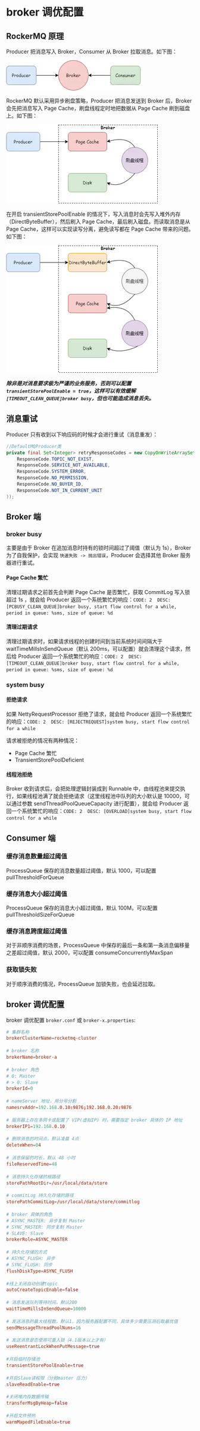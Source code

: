 # broker 调优配置

## RockerMQ 原理

Producer 把消息写入 Broker，Consumer 从 Broker 拉取消息。如下图：

![rocketmq-03.png](./images/rocketmq-03.png 'rocketmq-03.png')

RockerMQ 默认采用异步刷盘策略，Producer 把消息发送到 Broker 后，Broker 会先把消息写入 Page Cache，刷盘线程定时地把数据从 Page Cache 刷到磁盘上。如下图：

![rocketmq-04.png](./images/rocketmq-04.png 'rocketmq-04.png')

在开启 transientStorePoolEnable 的情况下，写入消息时会先写入堆外内存（DirectByteBuffer），然后刷入 Page Cache，最后刷入磁盘。而读取消息是从 Page Cache，这样可以实现读写分离，避免读写都在 Page Cache 带来的问题。如下图：

![rocketmq-05.png](./images/rocketmq-05.png 'rocketmq-05.png')

***除非是对消息要求极为严谨的业务服务，否则可以配置 ```transientStorePoolEnable = true```，这样可以有效缓解 ```[TIMEOUT_CLEAN_QUEUE]broker busy```，但也可能造成消息丢失。***

## 消息重试

Producer 只有收到以下响应码的时候才会进行重试（消息重发）：

```java
//DefaultMQProducer类
private final Set<Integer> retryResponseCodes = new CopyOnWriteArraySet<Integer>(Arrays.asList(
    ResponseCode.TOPIC_NOT_EXIST,
    ResponseCode.SERVICE_NOT_AVAILABLE,
    ResponseCode.SYSTEM_ERROR,
    ResponseCode.NO_PERMISSION,
    ResponseCode.NO_BUYER_ID,
    ResponseCode.NOT_IN_CURRENT_UNIT
));
```

## Broker 端

### broker busy

主要是由于 Broker 在追加消息时持有的锁时间超过了阈值（默认为 1s），Broker 为了自我保护，会实现 ```快速失败 -> 抛出错误```，Producer 会选择其他 Broker 服务器进行重试。

#### Page Cache 繁忙

清理过期请求之前首先会判断 Page Cache 是否繁忙，获取 CommitLog 写入锁超过 1s ，就会给 Producer 返回一个系统繁忙的响应：```CODE: 2  DESC: [PCBUSY_CLEAN_QUEUE]broker busy, start flow control for a while, period in queue: %sms, size of queue: %d```

#### 清理过期请求

清理过期请求时，如果请求线程的创建时间到当前系统时间间隔大于 waitTimeMillsInSendQueue（默认 200ms，可以配置）就会清理这个请求，然后给 Producer 返回一个系统繁忙的响应：```CODE: 2  DESC: [TIMEOUT_CLEAN_QUEUE]broker busy, start flow control for a while, period in queue: %sms, size of queue: %d```

### system busy

#### 拒绝请求

如果 NettyRequestProcessor 拒绝了请求，就会给 Producer 返回一个系统繁忙的响应：```CODE: 2  DESC: [REJECTREQUEST]system busy, start flow control for a while```

请求被拒绝的情况有两种情况：

- Page Cache 繁忙
- TransientStorePoolDeficient

#### 线程池拒绝

Broker 收到请求后，会把处理逻辑封装成到 Runnable 中，由线程池来提交执行，如果线程池满了就会拒绝请求（这里线程池中队列的大小默认是 10000，可以通过参数 sendThreadPoolQueueCapacity 进行配置），就会给 Producer 返回一个系统繁忙的响应：```CODE: 2  DESC: [OVERLOAD]system busy, start flow control for a while```

## Consumer 端

### 缓存消息数量超过阈值

ProcessQueue 保存的消息数量超过阈值，默认 1000，可以配置 pullThresholdForQueue

### 缓存消息大小超过阈值

ProcessQueue 保存的消息大小超过阈值，默认 100M，可以配置 pullThresholdSizeForQueue

### 缓存消息跨度超过阈值

对于非顺序消费的场景，ProcessQueue 中保存的最后一条和第一条消息偏移量之差超过阈值，默认 2000，可以配置 consumeConcurrentlyMaxSpan

### 获取锁失败

对于顺序消费的情况，ProcessQueue 加锁失败，也会延迟拉取。

## broker 调优配置

broker 调优配置 ```broker.conf``` 或 ```broker-x.properties```:

```conf
# 集群名称
brokerClusterName=rocketmq-cluster

# broker 名称
brokerName=broker-a

# broker 角色
# 0: Master
# > 0: Slave
brokerId=0

# nameServer 地址，用分号分割
namesrvAddr=192.168.0.10:9876;192.168.0.20:9876

# 服务器上存在多网卡或配置了 VIP(虚拟IP) 时，需要指定 broker 具体的 IP 地址
brokerIP1=192.168.0.10

# 删除消息的时间点，默认凌晨 4点
deleteWhen=04

# 消息保留的时长，默认 48 小时
fileReservedTime=48

# 消息持久化存储的根路径
storePathRootDir=/usr/local/data/store

# commitLog 持久化存储的路径
storePathCommitLog=/usr/local/data/store/commitlog

# broker 具体的角色
# ASYNC_MASTER: 异步复制 Master
# SYNC_MASTER: 同步复制 Master
# SLAVE: Slave
brokerRole=ASYNC_MASTER

# 持久化存储的方式
# ASYNC_FLUSH: 异步
# SYNC_FLUSH: 同步
flushDiskType=ASYNC_FLUSH

#线上关闭自动创建topic
autoCreateTopicEnable=false

# 消息发送队列等待时间，默认200
waitTimeMillsInSendQueue=10000

# 发送消息的最大线程数，默认1，因为服务器配置不同，具体多少需要压测后取最优值
sendMessageThreadPoolNums=16

# 发送消息是否使用可重入锁（4.1版本以上才有）
useReentrantLockWhenPutMessage=true

#开启临时存储池
transientStorePoolEnable=true

#开启Slave读权限（分担master 压力）
slaveReadEnable=true
 
#关闭堆内存数据传输
transferMsgByHeap=false
 
#开启文件预热
warmMapedFileEnable=true
```
